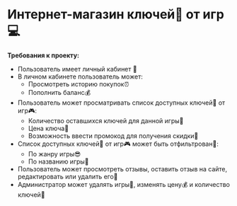 # Интернет-магазин ключей:key: от игр :computer:
**Требования к проекту:**
* Пользователь имеет личный кабинет :door:
* В личном кабинете пользователь может:
  * Просмотреть историю покупок:alarm_clock:
  * Пополнить баланс:moneybag:
* Пользователь может просматривать список доступных ключей:key: от игр:video_game::
  * Количество оставшихся ключей для данной игры:key:
  * Цена ключа:money_with_wings:
  * Возможность ввести промокод для получения скидки:gift:
* Cписок доступных ключей:key: от игр:video_game: может быть отфильтрован:mag_right::
  * По жанру игры:sunglasses:
  * По названию игры:page_with_curl:
* Пользователь может просмотреть отзывы, оставить отзыв на сайте, редактировать или удалить его:bookmark_tabs:
* Администратор может удалять игры:put_litter_in_its_place:, изменять цену:moneybag: и количество ключей:key:
